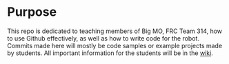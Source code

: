 # Purpose

This repo is dedicated to teaching members of Big MO, FRC Team 314, how to use Github effectively, as well as how to write code for the robot. Commits made here will mostly be code samples or example projects made by students. All important information for the students will be in the [wiki](https://github.com/FRC314/Training2019/wiki).